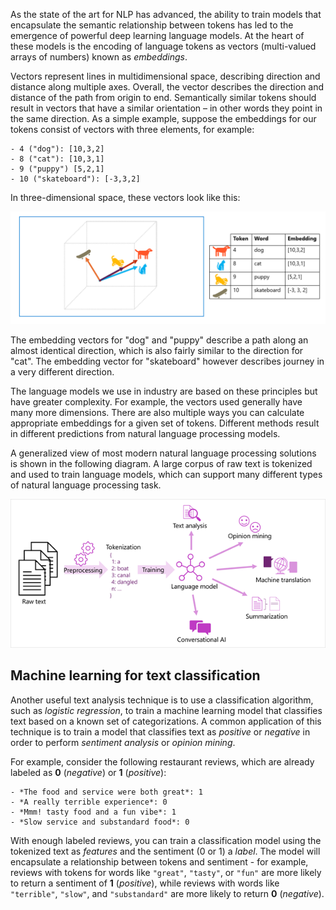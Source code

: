 As the state of the art for NLP has advanced, the ability to train models that encapsulate the semantic relationship between tokens has led to the emergence of powerful deep learning language models. At the heart of these models is the encoding of language tokens as vectors (multi-valued arrays of numbers) known as *embeddings*.

Vectors represent lines in multidimensional space, describing direction and distance along multiple axes. Overall, the vector describes the direction and distance of the path from origin to end. Semantically similar tokens should result in vectors that have a similar orientation – in other words they point in the same direction. As a simple example, suppose the embeddings for our tokens consist of vectors with three elements, for example:

```
- 4 ("dog"): [10,3,2]
- 8 ("cat"): [10,3,1]
- 9 ("puppy") [5,2,1] 
- 10 ("skateboard"): [-3,3,2]
```

In three-dimensional space, these vectors look like this:

![A diagram of tokens plotted on a three-dimensional space.](../media/word-embeddings.png)

The embedding vectors for "dog" and "puppy" describe a path along an almost identical direction, which is also fairly similar to the direction for "cat". The embedding vector for "skateboard" however describes journey in a very different direction.

The language models we use in industry are based on these principles but have greater complexity. For example, the vectors used generally have many more dimensions. There are also multiple ways you can calculate appropriate embeddings for a given set of tokens. Different methods result in different predictions from natural language processing models.

A generalized view of most modern natural language processing solutions is shown in the following diagram. A large corpus of raw text is tokenized and used to train language models, which can support many different types of natural language processing task.

![A diagram of the process to tokenize text and train a language model that supports natural language processing tasks.](../media/language-model.png)


## Machine learning for text classification

Another useful text analysis technique is to use a classification algorithm, such as *logistic regression*, to train a machine learning model that classifies text based on a known set of categorizations. A common application of this technique is to train a model that classifies text as *positive* or *negative* in order to perform *sentiment analysis* or *opinion mining*.

For example, consider the following restaurant reviews, which are already labeled as **0** (*negative*) or **1** (*positive*):

```
- *The food and service were both great*: 1
- *A really terrible experience*: 0
- *Mmm! tasty food and a fun vibe*: 1
- *Slow service and substandard food*: 0
```

With enough labeled reviews, you can train a classification model using the tokenized text as *features* and the sentiment (0 or 1) a *label*. The model will encapsulate a relationship between tokens and sentiment - for example, reviews with tokens for words like `"great"`, `"tasty"`, or `"fun"` are more likely to return a sentiment of **1** (*positive*), while reviews with words like `"terrible"`, `"slow"`, and `"substandard"` are more likely to return **0** (*negative*).
